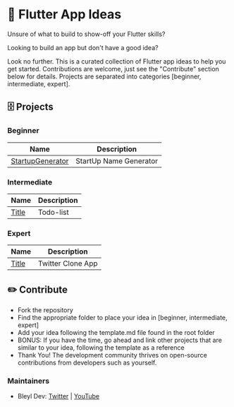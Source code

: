 # 📱 Flutter App Ideas

Unsure of what to build to show-off your Flutter skills?

Looking to build an app but don't have a good idea?

Look no further.  This is a curated collection of Flutter app ideas to help you get started.  Contributions are welcome, just see the "Contribute" section below for details.  Projects are separated into categories [beginner, intermediate, expert].

## 🗄 Projects

### Beginner
| Name                                                                              | Description                                         
| --------------------------------------------------------------------------------- | ---------------------------------------------------------- 
| [StartupGenerator](./Ideas/Beginner/StartUpGenerator.md)                          | StartUp Name Generator                                            

### Intermediate
| Name                                                                              | Description                                         
| --------------------------------------------------------------------------------- | ---------------------------------------------------------- 
| [Title](./Ideas/Intermediate/TodoList.md)                                         | Todo-list                                            


### Expert
| Name                                                                              | Description                                         
| --------------------------------------------------------------------------------- | ---------------------------------------------------------- 
| [Title](./Ideas/Expert/TwitterClone.md)                                           | Twitter Clone App                                            

## ✏️ Contribute

- Fork the repository
- Find the appropriate folder to place your idea in [beginner, intermediate, expert]
- Add your idea following the template.md file found in the root folder
- BONUS: If you have the time, go ahead and link other projects that are similar to your idea, following the template as a reference
- Thank You! The development community thrives on open-source contributions from developers such as yourself.

### Maintainers
- Bleyl Dev: [Twitter](https://www.twitter.com/BleylDev) | [YouTube](https://www.youtube.com/c/bleyldev)
